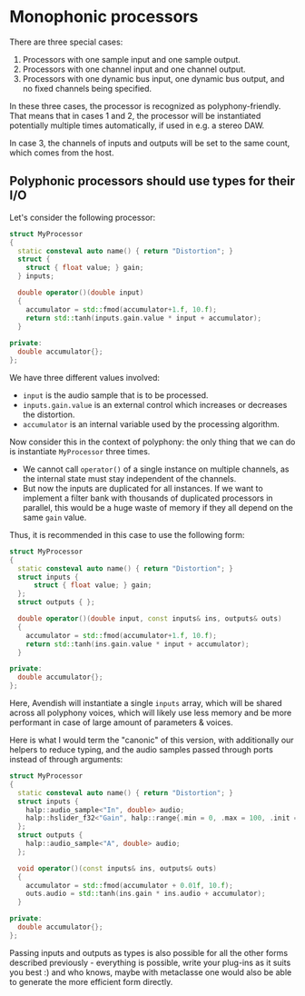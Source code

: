 # Monophonic processors

There are three special cases: 

1. Processors with one sample input and one sample output.
2. Processors with one channel input and one channel output.
3. Processors with one dynamic bus input, one dynamic bus output, and no fixed channels being specified.

In these three cases, the processor is recognized as polyphony-friendly. That means that in cases 1 and 2, the processor will be instantiated potentially multiple times automatically, if used in e.g. a stereo DAW.

In case 3, the channels of inputs and outputs will be set to the same count, which comes from the host.

## Polyphonic processors should use types for their I/O

Let's consider the following processor:

```cpp
struct MyProcessor
{
  static consteval auto name() { return "Distortion"; }
  struct {
    struct { float value; } gain;
  } inputs;

  double operator()(double input) 
  {
    accumulator = std::fmod(accumulator+1.f, 10.f);
    return std::tanh(inputs.gain.value * input + accumulator); 
  }
  
private:
  double accumulator{};
};
```

We have three different values involved: 

- `input` is the audio sample that is to be processed.
- `inputs.gain.value` is an external control which increases or decreases the distortion.
- `accumulator` is an internal variable used by the processing algorithm.

Now consider this in the context of polyphony: the only thing that we can do is instantiate `MyProcessor` three times.

- We cannot call `operator()` of a single instance on multiple channels, as the internal state must stay independent of the channels.
- But now the inputs are duplicated for all instances. If we want to implement a filter bank with thousands of duplicated processors in parallel, this would be a huge waste of memory if they all depend on the same `gain` value.

Thus, it is recommended in this case to use the following form: 


```cpp
struct MyProcessor
{
  static consteval auto name() { return "Distortion"; }
  struct inputs {
      struct { float value; } gain;
  };
  struct outputs { };

  double operator()(double input, const inputs& ins, outputs& outs) 
  {
    accumulator = std::fmod(accumulator+1.f, 10.f);
    return std::tanh(ins.gain.value * input + accumulator); 
  }

private:
  double accumulator{};
};
```

Here, Avendish will instantiate a single `inputs` array, which will be shared across all polyphony voices, which will likely use less memory and be more performant in case of large amount of parameters & voices.

Here is what I would term the "canonic" of this version, with additionally our helpers to reduce typing, and the audio samples passed through ports instead of through arguments:

```cpp
struct MyProcessor
{
  static consteval auto name() { return "Distortion"; }
  struct inputs {
    halp::audio_sample<"In", double> audio;
    halp::hslider_f32<"Gain", halp::range{.min = 0, .max = 100, .init = 1}> gain;
  };
  struct outputs { 
    halp::audio_sample<"A", double> audio;
  };

  void operator()(const inputs& ins, outputs& outs) 
  {
    accumulator = std::fmod(accumulator + 0.01f, 10.f);
    outs.audio = std::tanh(ins.gain * ins.audio + accumulator); 
  }

private:
  double accumulator{};
};
```

Passing inputs and outputs as types is also possible for all the other forms described previously - everything is possible, write your plug-ins as it suits you best :) and who knows, maybe with metaclasse one would also be able to generate the more efficient form directly.
